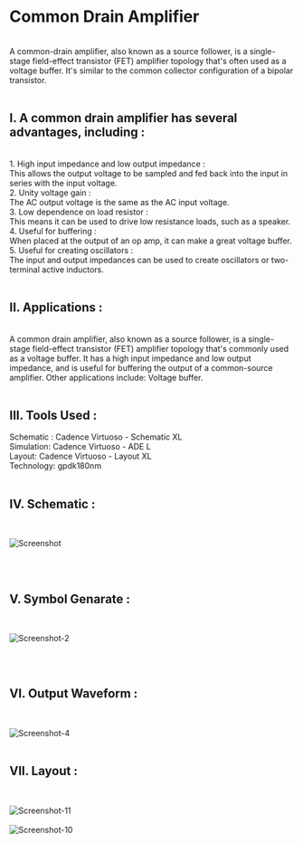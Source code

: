 # Common Drain Amplifier
<br>
A common-drain amplifier, also known as a source follower, is a single-stage field-effect transistor (FET) amplifier topology that's often used as a voltage buffer. It's similar to the common collector configuration of a bipolar transistor.  <BR><BR>
<h2>I. A common drain amplifier has several advantages, including :</h2><BR>
1. High input impedance and low output impedance :<br>
This allows the output voltage to be sampled and fed back into the input in series with the input voltage.<br>
2. Unity voltage gain :<br>
The AC output voltage is the same as the AC input voltage.<br>
3. Low dependence on load resistor :<br>
This means it can be used to drive low resistance loads, such as a speaker.<br>
4. Useful for buffering :<br>
When placed at the output of an op amp, it can make a great voltage buffer.<br>
5. Useful for creating oscillators :<br>
The input and output impedances can be used to create oscillators or two-terminal active inductors. <br>

<BR>

<h2>II. Applications :</h2>
<br>
A common drain amplifier, also known as a source follower, is a single-stage field-effect transistor (FET) amplifier topology that's commonly used as a voltage buffer. It has a high input impedance and low output impedance, and is useful for buffering the output of a common-source amplifier. Other applications include:
Voltage buffer.<br>
<br>
<h2>III. Tools Used :</h2>
Schematic : Cadence Virtuoso - Schematic XL<BR>
Simulation: Cadence Virtuoso - ADE L<BR>
Layout: Cadence Virtuoso - Layout XL<BR>
Technology: gpdk180nm<BR>
<BR>
<H2>IV. Schematic :</H2>
<BR>

![Screenshot](https://github.com/user-attachments/assets/fec4466e-ff81-497a-a9aa-bd479361a28c)

<BR>
<BR>
<H2>V. Symbol Genarate :</H2>
<br>

![Screenshot-2](https://github.com/user-attachments/assets/92c5e8bb-c429-491a-9cac-295c2e268a97)

<br>
<br>
<h2>VI. Output Waveform :</h2>
<br>

![Screenshot-4](https://github.com/user-attachments/assets/6f1c0203-8edd-472d-89c1-6697de9a75cc)
<br>
<br>
<h2>VII. Layout :</h2>
<BR>

![Screenshot-11](https://github.com/user-attachments/assets/67705dfb-8a82-4a49-b199-7fd5709351db)
<br>
<br>
![Screenshot-10](https://github.com/user-attachments/assets/68806ce8-533a-4039-8d9a-b12ad6b1c6ce)







